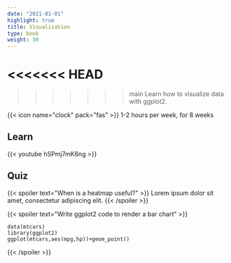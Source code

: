 ```yaml
---
date: "2021-01-01"
highlight: true
title: Visualization
type: book
weight: 30
---
```

<<<<<<< HEAD
=======

>>>>>>> main
Learn how to visualize data with ggplot2.

<!--more-->

{{< icon name="clock" pack="fas" >}} 1-2 hours per week, for 8 weeks

## Learn

{{< youtube hSPmj7mK6ng >}}

## Quiz

{{< spoiler text="When is a heatmap useful?" >}}
Lorem ipsum dolor sit amet, consectetur adipiscing elit.
{{< /spoiler >}}

{{< spoiler text="Write ggplot2 code to render a bar chart" >}}
```{r}
data(mtcars)
library(ggplot2)
ggplot(mtcars,aes(mpg,hp))+geom_point()
```
{{< /spoiler >}}


<style type="text/css">

h1.title {
  font-size: 12px;
  color: Dark;
  text-align: centre;
}

<style>
body{
text-align: justify}
</style>

